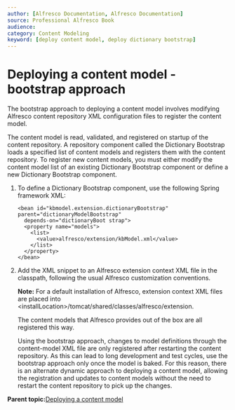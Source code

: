 ```yaml
---
author: [Alfresco Documentation, Alfresco Documentation]
source: Professional Alfresco Book
audience: 
category: Content Modeling
keyword: [deploy content model, deploy dictionary bootstrap]
---
```


# Deploying a content model - bootstrap approach

The bootstrap approach to deploying a content model involves modifying Alfresco content repository XML configuration files to register the content model.

The content model is read, validated, and registered on startup of the content repository. A repository component called the Dictionary Bootstrap loads a specified list of content models and registers them with the content repository. To register new content models, you must either modify the content model list of an existing Dictionary Bootstrap component or define a new Dictionary Bootstrap component.

1.  To define a Dictionary Bootstrap component, use the following Spring framework XML:

    ```
    <bean id="kbmodel.extension.dictionaryBootstrap" parent="dictionaryModelBootstrap"
      depends-on="dictionaryBoot strap">
      <property name="models">
        <list>
          <value>alfresco/extension/kbModel.xml</value>
        </list>
      </property>
    </bean>
    ```

2.  Add the XML snippet to an Alfresco extension context XML file in the classpath, following the usual Alfresco customization conventions.

    **Note:** For a default installation of Alfresco, extension context XML files are placed into <installLocation\>/tomcat/shared/classes/alfresco/extension.

    The content models that Alfresco provides out of the box are all registered this way.

    Using the bootstrap approach, changes to model definitions through the content-model XML file are only registered after restarting the content repository. As this can lead to long development and test cycles, use the bootstrap approach only once the model is baked. For this reason, there is an alternate dynamic approach to deploying a content model, allowing the registration and updates to content models without the need to restart the content repository to pick up the changes.


**Parent topic:**[Deploying a content model](../concepts/content-model-deploy.md)

